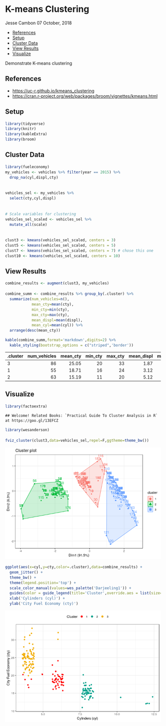 K-means Clustering
================
Jesse Cambon
07 October, 2018

-   [References](#references)
-   [Setup](#setup)
-   [Cluster Data](#cluster-data)
-   [View Results](#view-results)
-   [Visualize](#visualize)

Demonstrate K-means clustering

References
----------

-   <https://uc-r.github.io/kmeans_clustering>
-   <https://cran.r-project.org/web/packages/broom/vignettes/kmeans.html>

Setup
-----

``` r
library(tidyverse)
library(knitr)
library(kableExtra)
library(broom)
```

Cluster Data
------------

``` r
library(fueleconomy)
my_vehicles <- vehicles %>% filter(year == 2015) %>%
  drop_na(cyl,displ,cty)


vehicles_sel <- my_vehicles %>%
  select(cty,cyl,displ)


# Scale variables for clustering
vehicles_sel_scaled <- vehicles_sel %>%
  mutate_all(scale)


clust3 <- kmeans(vehicles_sel_scaled, centers = 3)
clust5 <- kmeans(vehicles_sel_scaled, centers = 5)
clust7 <- kmeans(vehicles_sel_scaled, centers = 7) # chose this one
clust10 <- kmeans(vehicles_sel_scaled, centers = 10)
```

View Results
------------

``` r
combine_results <- augment(clust3, my_vehicles)  

combine_summ <- combine_results %>% group_by(.cluster) %>% 
  summarize(num_vehicles=n(),
            mean_cty=mean(cty),
            min_cty=min(cty),
            max_cty=max(cty),
            mean_displ=mean(displ),
            mean_cyl=mean(cyl)) %>%
  arrange(desc(mean_cty))
```

``` r
kable(combine_summ,format='markdown',digits=2) %>%
  kable_styling(bootstrap_options = c("striped",'border'))
```

| .cluster |  num\_vehicles|  mean\_cty|  min\_cty|  max\_cty|  mean\_displ|  mean\_cyl|
|:---------|--------------:|----------:|---------:|---------:|------------:|----------:|
| 3        |             86|      25.05|        20|        33|         1.87|       4.05|
| 1        |             55|      18.71|        16|        24|         3.12|       5.78|
| 2        |             63|      15.19|        11|        20|         5.12|       8.29|

Visualize
---------

``` r
library(factoextra)
```

    ## Welcome! Related Books: `Practical Guide To Cluster Analysis in R` at https://goo.gl/13EFCZ

``` r
library(wesanderson)

fviz_cluster(clust3,data=vehicles_sel,repel=F,ggtheme=theme_bw())
```

![](Clustering_files/figure-markdown_github/unnamed-chunk-3-1.png)

``` r
ggplot(aes(x=cyl,y=cty,color=.cluster),data=combine_results) + 
  geom_jitter() +
  theme_bw() +
  theme(legend.position='top') +
  scale_color_manual(values=wes_palette('Darjeeling1')) +
  guides(color = guide_legend(title='Cluster',override.aes = list(size=2.5))) +
  xlab('Cylinders (cyl)') +
  ylab('City Fuel Economy (cty)')
```

![](Clustering_files/figure-markdown_github/unnamed-chunk-3-2.png)
